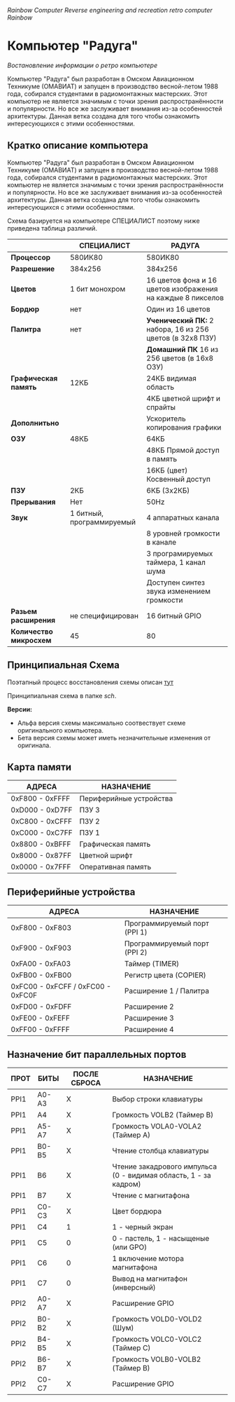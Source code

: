 _Rainbow Computer_ _Reverse engineering and recreation retro computer Rainbow_

#  Компьютер "Радуга" 
_Востановление информации о ретро компьютере_ 


Компьютер "Радуга" был разработан в Омском Авиационном Техникуме (ОМАВИАТ) и запущен в производство весной-летом 1988 года, собирался студентами в радиомонтажных мастерских. Этот компьютер не является значимым с точки зрения распространённости и популярности. Но все же заслуживает внимания из-за особенностей архитектуры. Данная ветка создана для того чтобы ознакомить интересующихся с этими особенностями.

## Кратко описание компьютера

Компьютер "Радуга" был разработан в Омском Авиационном Техникуме (ОМАВИАТ) и запущен в производство весной-летом 1988 года, собирался студентами в радиомонтажных мастерских. Этот компьютер не является значимым с точки зрения распространённости и популярности. Но все же заслуживает внимания из-за особенностей архитектуры. Данная ветка создана для того чтобы ознакомить интересующихся с этими особенностями.

Схема базируется на компьютере СПЕЦИАЛИСТ поэтому ниже приведена таблица различий. 

|                                  | СПЕЦИАЛИСТ                         | РАДУГА                           |
|---|---|---|
| **Процессор** | 580ИК80 | 580ИК80 |
| **Разрешение** | 384x256 | 384x256 |
| **Цветов** | 1 бит монохром | 16 цветов фона и 16 цветов изображения на каждые 8 пикселов | 
| **Бордюр** | нет | Один из 16 цветов | 
| **Палитра** | нет | **Ученический ПК:** 2 набора, 16 из 256 цветов (в 32x8 ПЗУ) |
|  | | **Домашний ПК** 16 из 256 цветов (в 16x8 ОЗУ) |
| **Графическая память** | 12КБ | 24КБ видимая область |
|  |  | 4КБ цветной шрифт и спрайты |
| **Дополнитьно**      |                            | Ускоритель копирования графики |
| **ОЗУ** | 48КБ | 64КБ |
|     |      | 48КБ Прямой доступ в память  |
|     |      | 16КБ (цвет) Косвенный доступ |
| **ПЗУ** | 2КБ | 6КБ (3x2КБ) |
| **Прерывания** | Нет | 50Hz |
| **Звук** | 1 битный, программируемый | 4 аппаратных канала |
|      |                           | 8 уровней громкости в канале |
|      |                           | 3 програмируемых таймера, 1 канал шума |
|      |                           | Доступен синтез звука изменением громкости |
| **Разьем расширения**      |  не специфицирован                          | 16 битный GPIO |
| **Количество микросхем** | 45 | 80 |

## Принципиальная Схема

Поэтапный процесс восстановления схемы описан [тут](storyboard/README.md)

Принципиальная схема в папке _sch_. 

**Версии:**

- Альфа версия схемы максимально соотвествует схеме оригинального компьютера. 
- Бета версия схемы может иметь незначительные изменения от оригинала.

## Карта памяти

| АДРЕСА | НАЗНАЧЕНИЕ |
|---|---|
| 0xF800 - 0xFFFF | Периферийные устройства |
| 0xD000 - 0xD7FF | ПЗУ 3 |
| 0xC800 - 0xCFFF | ПЗУ 2 |
| 0xC000 - 0xC7FF | ПЗУ 1 |
| 0x8800 - 0xBFFF | Графическая память |
| 0x8000 - 0x87FF | Цветной шрифт |
| 0x0000 - 0x7FFF | Оперативная память |

## Периферийные устройства

| АДРЕСА | НАЗНАЧЕНИЕ |
|---|---|
| 0xF800 - 0xF803 | Программируемый порт (PPI 1) |
| 0xF900 - 0xF903 | Программируемый порт (PPI 2) |
| 0xFA00 - 0xFA03 | Таймер (TIMER) |
| 0xFB00 - 0xFB00 | Регистр цвета (COPIER) |
| 0xFC00 - 0xFCFF / 0xFC00 - 0xFC0F | Расширение 1 / Палитра |
| 0xFD00 - 0xFDFF | Расширение 2 |
| 0xFE00 - 0xFEFF | Расширение 3 |
| 0xFF00 - 0xFFFF | Расширение 4 |

## Назначение бит параллельных портов

| ПРОТ | БИТЫ | ПОСЛЕ СБРОСА | НАЗНАЧЕНИЕ |
|---|---|---|---|
| PPI1 | A0-A3 | X | Выбор строки клавиатуры |
| PPI1 | A4 | X | Громкость VOLB2 (Таймер B) |
| PPI1 | A5-A7 | X | Громкость VOLA0-VOLA2 (Таймер A) |
| PPI1 | B0-B5 | X | Чтение столбца клавиатуры |
| PPI1 | B6 | X | Чтение закадрового импульса (0 - видимая область, 1 - за кадром) |
| PPI1 | B7 | X | Чтение с магнитафона |
| PPI1 | С0-С3 | X | Цвет бордюра |
| PPI1 | С4 | 1 | 1 - черный экран |
| PPI1 | С5 | 0 | 0 - пастель, 1 - насыщеные (или GPO) |
| PPI1 | С6 | 0 | 1  включение мотора магнитафона |
| PPI1 | С7 | 0 | Вывод на магнитафон (инверсный) |
| PPI2 | A0-A7 | X | Расширение GPIO |
| PPI2 | B0-B2 | X | Громкость VOLD0-VOLD2 (Шум) |
| PPI2 | B4-B5 | X | Громкость VOLC0-VOLC2 (Таймер C) |
| PPI2 | B6-B7 | X | Громкость VOLB0-VOLB2 (Таймер B) |
| PPI2 | С0-С7 | X | Расширение GPIO |

  


